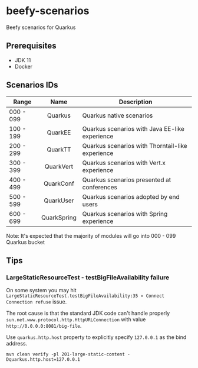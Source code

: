 # beefy-scenarios
Beefy scenarios for Quarkus

## Prerequisites
 - JDK 11
 - Docker

## Scenarios IDs
| Range         | Name          | Description  |
| ------------- |:-------------:| ----- |
| 000 - 099     | Quarkus | Quarkus native scenarios |
| 100 - 199     | QuarkEE | Quarkus scenarios with Java EE-like experience |
| 200 - 299     | QuarkTT | Quarkus scenarios with Thorntail-like experience |
| 300 - 399     | QuarkVert | Quarkus scenarios with Vert.x experience |
| 400 - 499     | QuarkConf | Quarkus scenarios presented at conferences |
| 500 - 599     | QuarkUser | Quarkus scenarios adopted by end users |
| 600 - 699     | QuarkSpring | Quarkus scenarios with Spring experience |

Note: It's expected that the majority of modules will go into 000 - 099 Quarkus bucket

## Tips
### LargeStaticResourceTest - testBigFileAvailability failure
On some system you may hit `LargeStaticResourceTest.testBigFileAvailability:35 » Connect Connection refuse` issue.

The root cause is that the standard JDK code can't handle properly `sun.net.www.protocol.http.HttpURLConnection` with value `http://0.0.0.0:8081/big-file`.

Use `quarkus.http.host` property to explicitly specify `127.0.0.1` as the bind address.
```
mvn clean verify -pl 201-large-static-content -Dquarkus.http.host=127.0.0.1
```